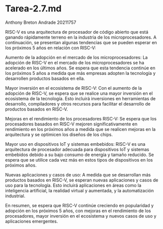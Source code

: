 # Tarea-2.7.md
Anthony Breton Andrade 20211757





RISC-V es una arquitectura de procesador de código abierto que está ganando rápidamente terreno en la industria de los microprocesadores. A continuación, se presentan algunas tendencias que se pueden esperar en los próximos 5 años en relación con RISC-V:

Aumento de la adopción en el mercado de los microprocesadores: La adopción de RISC-V en el mercado de los microprocesadores se ha acelerado en los últimos años. Se espera que esta tendencia continúe en los próximos 5 años a medida que más empresas adopten la tecnología y desarrollen productos basados en ella.

Mayor inversión en el ecosistema de RISC-V: Con el aumento de la adopción de RISC-V, se espera que se realice una mayor inversión en el ecosistema de la tecnología. Esto incluirá inversiones en herramientas de desarrollo, compiladores y otros recursos para facilitar el desarrollo de productos basados en RISC-V.

Mejoras en el rendimiento de los procesadores RISC-V: Se espera que los procesadores basados en RISC-V mejoren significativamente en rendimiento en los próximos años a medida que se realicen mejoras en la arquitectura y se optimicen los diseños de los chips.

Mayor uso en dispositivos IoT y sistemas embebidos: RISC-V es una arquitectura de procesador adecuada para dispositivos IoT y sistemas embebidos debido a su bajo consumo de energía y tamaño reducido. Se espera que se utilice cada vez más en estos tipos de dispositivos en los próximos años.

Nuevas aplicaciones y casos de uso: A medida que se desarrollan más productos basados en RISC-V, se esperan nuevas aplicaciones y casos de uso para la tecnología. Esto incluirá aplicaciones en áreas como la inteligencia artificial, la realidad virtual y aumentada, y la automatización industrial.

En resumen, se espera que RISC-V continúe creciendo en popularidad y adopción en los próximos 5 años, con mejoras en el rendimiento de los procesadores, mayor inversión en el ecosistema y nuevos casos de uso y aplicaciones emergentes.
